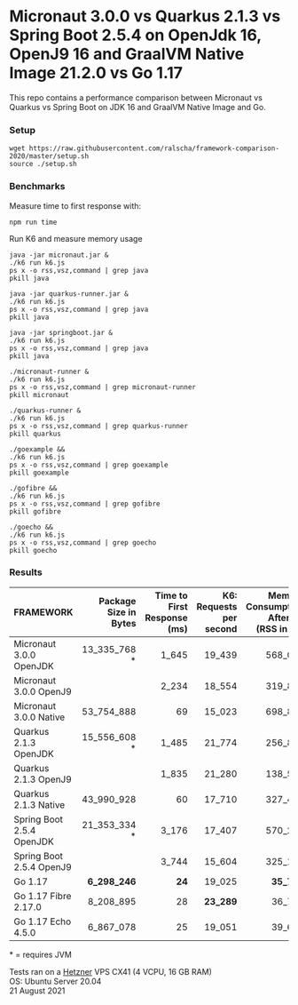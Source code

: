 # Micronaut 3.0.0  vs Quarkus 2.1.3 vs Spring Boot 2.5.4 on OpenJdk 16, OpenJ9 16 and GraalVM Native Image 21.2.0 vs Go 1.17

This repo contains a performance comparison between Micronaut vs Quarkus vs Spring Boot on JDK 16 and GraalVM Native Image and Go.    

### Setup

```
wget https://raw.githubusercontent.com/ralscha/framework-comparison-2020/master/setup.sh
source ./setup.sh
```

### Benchmarks

Measure time to first response with:
```
npm run time
```

Run K6 and measure memory usage

```
java -jar micronaut.jar &
./k6 run k6.js
ps x -o rss,vsz,command | grep java
pkill java

java -jar quarkus-runner.jar &
./k6 run k6.js
ps x -o rss,vsz,command | grep java
pkill java

java -jar springboot.jar &
./k6 run k6.js
ps x -o rss,vsz,command | grep java
pkill java

./micronaut-runner &
./k6 run k6.js
ps x -o rss,vsz,command | grep micronaut-runner
pkill micronaut

./quarkus-runner &
./k6 run k6.js
ps x -o rss,vsz,command | grep quarkus-runner
pkill quarkus

./goexample &&
./k6 run k6.js
ps x -o rss,vsz,command | grep goexample
pkill goexample

./gofibre &&
./k6 run k6.js
ps x -o rss,vsz,command | grep gofibre
pkill gofibre

./goecho &&
./k6 run k6.js
ps x -o rss,vsz,command | grep goecho
pkill goecho
```


### Results

| FRAMEWORK              | Package Size in Bytes | Time to First Response (ms) | K6: Requests per second | Memory Consumption After K6 (RSS in kB) |
|---|--:|--:|--:|--:|
| Micronaut 3.0.0 OpenJDK   |  13_335_768 * |  1_645  |  19_439    | 568_052 |
| Micronaut 3.0.0 OpenJ9    |               |  2_234  |  18_554    | 319_898 |
| Micronaut 3.0.0 Native    | 53_754_888    |  69     |  15_023    | 698_839 |
| Quarkus 2.1.3  OpenJDK    | 15_556_608 *  |  1_485  |  21_774    | 256_806 |
| Quarkus 2.1.3  OpenJ9     |               |  1_835  |  21_280    | 138_576 |
| Quarkus 2.1.3 Native      |  43_990_928   |  60     |  17_710    | 327_425 |
| Spring Boot 2.5.4 OpenJDK | 21_353_334 *  |  3_176  |  17_407    | 570_207 |
| Spring Boot 2.5.4 OpenJ9  |               |  3_744  |  15_604    | 325_115 |
| Go 1.17                   | **6_298_246** | **24**  |  19_025    | **35_759** |
| Go 1.17 Fibre 2.17.0      | 8_208_895     |  28     | **23_289** | 36_736 |
| Go 1.17 Echo  4.5.0       | 6_867_078     |  25     |  19_051    | 39_632 |

\* = requires JVM

Tests ran on a [Hetzner](https://www.hetzner.com/) VPS CX41 (4 VCPU, 16 GB RAM)      
OS: Ubuntu Server 20.04     
21 August 2021
